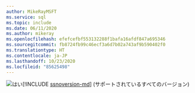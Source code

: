 ```yaml
---
author: MikeRayMSFT
ms.service: sql
ms.topic: include
ms.date: 06/11/2020
ms.author: mikeray
ms.openlocfilehash: efefcefbf553132288f1bafa16afdf847a695346
ms.sourcegitcommit: fb8724fb99c46ecf3a6d7b02a743af9b590402f0
ms.translationtype: HT
ms.contentlocale: ja-JP
ms.lasthandoff: 10/23/2020
ms.locfileid: "85625498"
---
```

<Token>![はい](../media/yes-icon.png)[!INCLUDE [ssnoversion-md](../ssnoversion-md.md)] (サポートされているすべてのバージョン) </Token>

